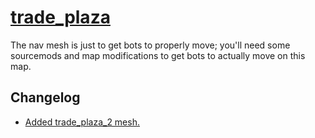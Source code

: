 # [trade_plaza](https://gamebanana.com/mods/73635)

The nav mesh is just to get bots to properly move; you'll need some sourcemods and map modifications to get bots to actually move on this map.

## Changelog

* [Added trade_plaza_2 mesh.](https://github.com/WhyIsEvery4thYearAlwaysBad/SourceNavMeshOverhauls/commit/2fc13731fb4e98ffc6eb0636fc321d2da32c2c59)
